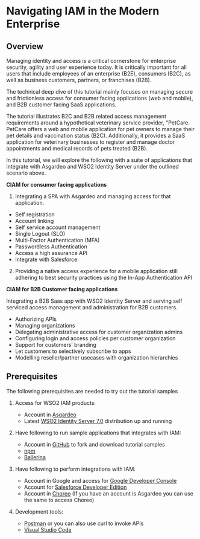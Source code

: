 # Navigating IAM in the Modern Enterprise

## Overview

Managing identity and access is a critical cornerstone for enterprise security, agility and user experience today. It is critically important for  all users that include employees of an enterprise (B2E), consumers (B2C), as well as business customers, partners, or franchises (B2B).

The technical deep dive of this tutorial mainly focuses on managing secure and frictionless access for consumer facing applications (web and mobile), and B2B customer facing SaaS applications.

The tutorial illustrates B2C and B2B related access management requirements around a hypothetical veterinary service provider, "PetCare. PetCare offers a web and mobile application for pet owners to manage their pet details and vaccination status (B2C). Additionally, it provides a SaaS application for veterinary businesses to register and manage doctor appointments and medical records of pets treated (B2B).

In this tutorial, we will explore the following with a suite of applications that integrate with Asgardeo and WSO2 Identity Server under the outlined scenario above.

**CIAM for consumer facing applications**
1. Integrating a SPA with Asgardeo and managing access for that application.
 - Self registration
 - Account linking
 - Self service account management
 - Single Logout (SLO)
 - Multi-Factor Authentication (MFA)
 - Passwordless Authentication
 - Access a high assurance API
 - Integrate with Salesforce

2. Providing a native access experience for a mobile application still adhering to best security practices using the In-App Authentication API

**CIAM for B2B Customer facing applications**

Integrating a B2B Saas app with WSO2 Identity Server and serving self serviced access management and administration for B2B customers.
- Authorizing APIs
- Managing organizations
- Delegating administrative access for customer organization admins
- Configuring login and access policies per customer organization
- Support for customers’ branding
- Let customers to selectively subscribe to apps
- Modelling reseller/partner usecases with organization hierarchies

## Prerequisites
The following prerequisites are needed to try out the tutorial samples

1. Access for WSO2 IAM products:
   - Account in [Asgardeo](https://wso2.com/asgardeo/)
   - Latest [WSO2 Identity Server 7.0](https://wso2.com/identity-server/) distribution up and running

2. Have following to run sample applications that integrates with IAM: 
   - Account in [GitHub](https://github.com/) to fork and download tutorial samples
   - [npm](https://www.npmjs.com/)
   - [Ballerina](https://ballerina.io/downloads/)

3. Have following to perform integrations with IAM: 
   - Account in Google and access for [Google Developer Console](https://console.cloud.google.com/apis/dashboard)
   - Account for [Salesforce Developer Edition](https://developer.salesforce.com/signup) 
   - Account in [Choreo](https://choreo.dev/) (If you have an account is Asgardeo you can use the same to access Choreo)

4. Development tools:
   - [Postman](https://www.postman.com/downloads/) or you can also use curl to invoke APIs
   - [Visual Studio Code](https://code.visualstudio.com/)
